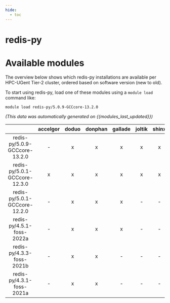 ```yaml
---
hide:
  - toc
---
```


redis-py
========

# Available modules


The overview below shows which redis-py installations are available per HPC-UGent Tier-2 cluster, ordered based on software version (new to old).

To start using redis-py, load one of these modules using a `module load` command like:

```shell
module load redis-py/5.0.9-GCCcore-13.2.0
```

*(This data was automatically generated on {{modules_last_updated}})*  

| |accelgor|doduo|donphan|gallade|joltik|shinx|
| :---: | :---: | :---: | :---: | :---: | :---: | :---: |
|redis-py/5.0.9-GCCcore-13.2.0|-|x|x|x|x|x|
|redis-py/5.0.1-GCCcore-12.3.0|x|x|x|x|x|x|
|redis-py/5.0.1-GCCcore-12.2.0|-|x|x|x|-|-|
|redis-py/4.5.1-foss-2022a|-|x|x|x|-|-|
|redis-py/4.3.3-foss-2021b|-|x|x|-|-|-|
|redis-py/4.3.1-foss-2021a|-|x|x|-|-|-|
